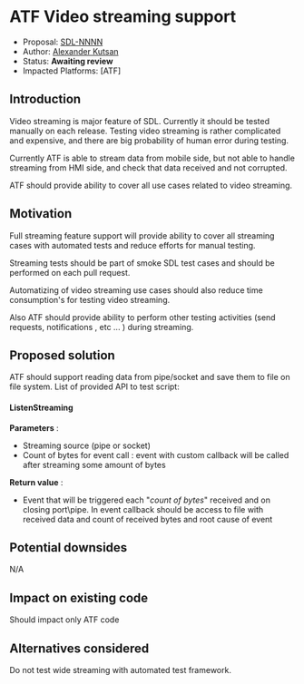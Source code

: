 # ATF Video streaming support

* Proposal: [SDL-NNNN](nnnn-atf-videostreaming-full-support.md)
* Author: [Alexander Kutsan](https://github.com/LuxoftAKutsan)
* Status: **Awaiting review**
* Impacted Platforms: [ATF]

## Introduction

Video streaming is major feature of SDL. 
Currently it should be tested manually on each release. 
Testing video streaming is rather complicated and expensive, and there are big probability of human error during testing.

Currently ATF is able to stream data from mobile side, but not able to handle streaming from HMI side, and check that data received and not corrupted.

ATF should provide ability to cover all use cases related to video streaming. 

## Motivation

Full streaming feature support will provide ability to cover all streaming cases with automated tests and reduce efforts for manual testing. 

Streaming tests should be part of smoke SDL test cases and should be performed on each pull request. 

Automatizing of video streaming use cases should also reduce time consumption's for testing video streaming.  

Also ATF should provide ability to perform other testing activities (send requests, notifications , etc ... ) during streaming. 

## Proposed solution

ATF should support reading data from pipe/socket and save them to file on file system.
List of provided API to test script:

#### ListenStreaming

**Parameters** : 
 - Streaming source (pipe or socket)
 - Count of bytes for event call : event with custom callback will be called after streaming some amount of bytes

**Return value** :
 - Event that will be triggered each "*count of bytes*" received and on closing port\pipe. 
   In event callback should be access to file with received data and count of received bytes and root cause of event 


## Potential downsides

N/A

## Impact on existing code


Should impact only ATF code

## Alternatives considered

Do not test wide streaming with automated test framework.